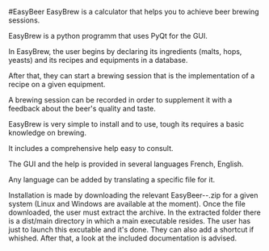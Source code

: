 #EasyBeer
EasyBrew is a calculator that helps you to achieve beer brewing sessions.

EasyBrew is a python programm that uses PyQt for the GUI.

In EasyBrew, the user begins by declaring its ingredients (malts, hops, yeasts) and its recipes and equipments in a database. 

After that, they can start a brewing session that is the implementation of a recipe on a given equipment.

A brewing session can be recorded in order to supplement it with a feedback about the beer's quality and taste.

EasyBrew is very simple to install and to use, tough its requires a basic knowledge on brewing.

It includes a comprehensive help easy to consult.

The GUI and the help is provided in several languages French, English. 

Any language can be added by translating a specific file for it.

Installation is made by downloading the relevant EasyBeer-<version>-<System>.zip  for a given system (Linux and Windows are available at the moment).
Once the file downloaded, the user must extract the archive. In the extracted folder there is a dist/main directory in which a main executable resides. The user has just to launch this excutable and it's done. They can also add a shortcut if whished. After that, a look at the included documentation is advised.
